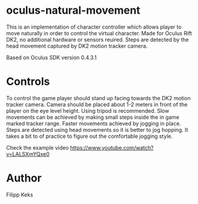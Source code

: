 oculus-natural-movement
=======================

This is an implementation of character controller which allows player to move naturally in order to control the virtual character.
Made for Oculus Rift DK2, no additional hardware or sensors reuired. Steps are detected by the head movement captured by DK2 motion tracker camera.

Based on Oculus SDK version 0.4.3.1

Controls
========

 To control the game player should stand up facing towards the DK2 motion tracker camera.
 Camera should be placed about 1-2 meters in front of the player on the eye level height.
 Using tripod is recommended.
 Slow movements can be achieved by making small steps inside the in game marked tracker range.
 Faster movements achieved by jogging in place. Steps are detected using head movements so it is better to jog hopping. It takes a bit to of practice to figure out the comfortable jogging style.

 Check the example video https://www.youtube.com/watch?v=LALSXmYQxe0

Author
======

Filipp Keks